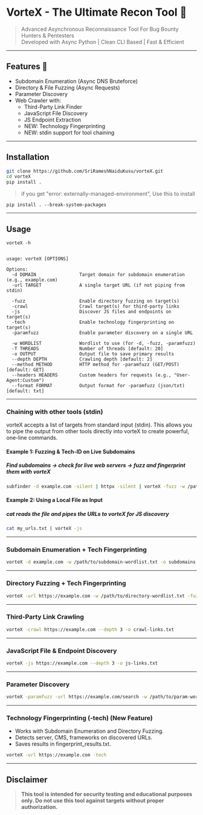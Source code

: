 # VorteX - The Ultimate Recon Tool 🚀

> Advanced Asynchronous Reconnaissance Tool For Bug Bounty Hunters & Pentesters  
> Developed with Async Python | Clean CLI Based | Fast & Efficient  

---

## Features 🚀

- Subdomain Enumeration (Async DNS Bruteforce)
- Directory & File Fuzzing (Async Requests)
- Parameter Discovery
- Web Crawler with:
  - Third-Party Link Finder
  - JavaScript File Discovery
  - JS Endpoint Extraction
  - NEW: Technology Fingerprinting
  - NEW: stdin support for tool chaining

---

## Installation

```bash
git clone https://github.com/SriRameshNaiduKusu/vorteX.git
cd vorteX
pip install .

```
>if you get "error: externally-managed-environment", Use this to install

```
pip install . --break-system-packages
```
---

## Usage

```
vorteX -h
```
```
  
usage: vorteX [OPTIONS]

Options:
  -d DOMAIN                Target domain for subdomain enumeration (e.g., example.com)
  -url TARGET              A single target URL (if not piping from stdin)
  
  -fuzz                    Enable directory fuzzing on target(s)
  -crawl                   Crawl target(s) for third-party links
  -js                      Discover JS files and endpoints on target(s)
  -tech                    Enable technology fingerprinting on target(s)
  -paramfuzz               Enable parameter discovery on a single URL

  -w WORDLIST              Wordlist to use (for -d, -fuzz, -paramfuzz)
  -T THREADS               Number of threads [default: 20]
  -o OUTPUT                Output file to save primary results
  --depth DEPTH            Crawling depth [default: 2]
  --method METHOD          HTTP method for -paramfuzz (GET/POST) [default: GET]
  --headers HEADERS        Custom headers for requests (e.g., "User-Agent:Custom")
  --format FORMAT          Output format for -paramfuzz (json/txt) [default: txt]
```

---

### Chaining with other tools (stdin) 
vorteX accepts a list of targets from standard input (stdin). This allows you to pipe the output from other tools directly into vorteX to create powerful, one-line commands.

#### Example 1: Fuzzing & Tech-ID on Live Subdomains

##### Find subdomains -> check for live web servers -> fuzz and fingerprint them with vorteX

```bash
subfinder -d example.com -silent | httpx -silent | vorteX -fuzz -w /path/to/wordlist.txt -tech
```

#### Example 2: Using a Local File as Input

##### cat reads the file and pipes the URLs to vorteX for JS discovery

```bash
cat my_urls.txt | vorteX -js
```

---

### Subdomain Enumeration + Tech Fingerprinting

```bash
vorteX -d example.com -w /path/to/subdomain-wordlist.txt -o subdomains.txt -tech
```

---

### Directory Fuzzing + Tech Fingerprinting

```bash
vorteX -url https://example.com -w /path/to/directory-wordlist.txt -fuzz -o directories.txt -tech
```

---

### Third-Party Link Crawling

```bash
vorteX -crawl https://example.com --depth 3 -o crawl-links.txt
```

---

### JavaScript File & Endpoint Discovery

```bash
vorteX -js https://example.com --depth 3 -o js-links.txt
```

---

### Parameter Discovery

```bash
vorteX -paramfuzz -url https://example.com/search -w /path/to/param-wordlist.txt --method GET --headers "User-Agent:Mozilla/5.0" --format json -o params.json
```
---

### Technology Fingerprinting (-tech) (New Feature)

- Works with Subdomain Enumeration and Directory Fuzzing. 
- Detects server, CMS, frameworks on discovered URLs. 
- Saves results in fingerprint_results.txt.

```bash
vorteX -url https://example.com -tech
```
---

## Disclaimer

>**This tool is intended for security testing and educational purposes only. Do not use this tool against targets without proper authorization.**



